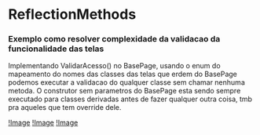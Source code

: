 # ReflectionMethods

### Exemplo como resolver complexidade da validacao da funcionalidade das telas

Implementando ValidarAcesso() no BasePage, usando o enum do mapeamento do nomes das classes das telas que erdem do BasePage podemos executar a validacao do qualquer classe sem chamar nenhuma metoda. O construtor sem parametros do BasePage esta sendo sempre executado para classes derivadas antes de fazer qualquer outra coisa, tmb pra aqueles que tem override dele.

[!Image](img/screen1.jpg)
[!Image](img/screen2.jpg)
[!Image](img/screen3.jpg)